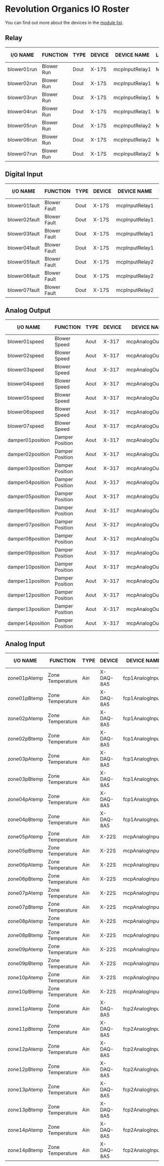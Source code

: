 # Revolution Organics IO Roster

You can find out more about the devices in the [module list][readme].

[readme]: README.md

## Relay
I/O NAME          | FUNCTION        | TYPE   | DEVICE    | DEVICE NAME        | LOCATION | TERMINAL #
----------------- | --------------- | ------ | --------- | ------------------ | -------- | ----------
blower01run       | Blower Run      | Dout   | X-17S     | mcpInputRelay1     | MCP      | 1NO
blower02run       | Blower Run      | Dout   | X-17S     | mcpInputRelay1     | MCP      | 2NO
blower03run       | Blower Run      | Dout   | X-17S     | mcpInputRelay1     | MCP      | 3NO
blower04run       | Blower Run      | Dout   | X-17S     | mcpInputRelay1     | MCP      | 4NO
blower05run       | Blower Run      | Dout   | X-17S     | mcpInputRelay2     | MCP      | 1NO
blower06run       | Blower Run      | Dout   | X-17S     | mcpInputRelay2     | MCP      | 2NO
blower07run       | Blower Run      | Dout   | X-17S     | mcpInputRelay2     | MCP      | 3NO

## Digital Input
I/O NAME          | FUNCTION        | TYPE   | DEVICE    | DEVICE NAME        | LOCATION | TERMINAL #
----------------- | --------------- | ------ | --------- | ------------------ | -------- | ----------
blower01fault     | Blower Fault    | Dout   | X-17S     | mcpInputRelay1     | MCP      | 1NO
blower02fault     | Blower Fault    | Dout   | X-17S     | mcpInputRelay1     | MCP      | 2NO
blower03fault     | Blower Fault    | Dout   | X-17S     | mcpInputRelay1     | MCP      | 3NO
blower04fault     | Blower Fault    | Dout   | X-17S     | mcpInputRelay1     | MCP      | 4NO
blower05fault     | Blower Fault    | Dout   | X-17S     | mcpInputRelay2     | MCP      | 1NO
blower06fault     | Blower Fault    | Dout   | X-17S     | mcpInputRelay2     | MCP      | 2NO
blower07fault     | Blower Fault    | Dout   | X-17S     | mcpInputRelay2     | MCP      | 3NO

## Analog Output
I/O NAME          | FUNCTION         | TYPE   | DEVICE    | DEVICE NAME        | LOCATION | TERMINAL #
----------------- | ---------------- | ------ | --------- | ------------------ | -------- | ----------
blower01speed     | Blower Speed     | Aout   | X-317     | mcpAnalogOutput1   | MCP      | 1NO
blower02speed     | Blower Speed     | Aout   | X-317     | mcpAnalogOutput1   | MCP      | 2NO
blower03speed     | Blower Speed     | Aout   | X-317     | mcpAnalogOutput1   | MCP      | 3NO
blower04speed     | Blower Speed     | Aout   | X-317     | mcpAnalogOutput1   | MCP      | 4NO
blower05speed     | Blower Speed     | Aout   | X-317     | mcpAnalogOutput2   | MCP      | 1NO
blower06speed     | Blower Speed     | Aout   | X-317     | mcpAnalogOutput2   | MCP      | 2NO
blower07speed     | Blower Speed     | Aout   | X-317     | mcpAnalogOutput2   | MCP      | 3NO
damper01position  | Damper Position  | Aout   | X-317     | mcpAnalogOutput3   | MCP      | 1NO
damper02position  | Damper Position  | Aout   | X-317     | mcpAnalogOutput3   | MCP      | 2NO
damper03position  | Damper Position  | Aout   | X-317     | mcpAnalogOutput3   | MCP      | 3NO
damper04position  | Damper Position  | Aout   | X-317     | mcpAnalogOutput3   | MCP      | 4NO
damper05position  | Damper Position  | Aout   | X-317     | mcpAnalogOutput3   | MCP      | 5NO
damper06position  | Damper Position  | Aout   | X-317     | mcpAnalogOutput4   | MCP      | 1NO
damper07position  | Damper Position  | Aout   | X-317     | mcpAnalogOutput4   | MCP      | 2NO
damper08position  | Damper Position  | Aout   | X-317     | mcpAnalogOutput4   | MCP      | 3NO
damper09position  | Damper Position  | Aout   | X-317     | mcpAnalogOutput4   | MCP      | 4NO
damper10position  | Damper Position  | Aout   | X-317     | mcpAnalogOutput4   | MCP      | 5NO
damper11position  | Damper Position  | Aout   | X-317     | mcpAnalogOutput5   | MCP      | 1NO
damper12position  | Damper Position  | Aout   | X-317     | mcpAnalogOutput5   | MCP      | 2NO
damper13position  | Damper Position  | Aout   | X-317     | mcpAnalogOutput5   | MCP      | 3NO
damper14position  | Damper Position  | Aout   | X-317     | mcpAnalogOutput5   | MCP      | 4NO

## Analog Input
I/O NAME          | FUNCTION         | TYPE   | DEVICE      | DEVICE NAME       | LOCATION | TERMINAL #
----------------- | ---------------- | ------ | ----------- | ----------------  | -------- | ----------
zone01pAtemp      | Zone Temperature | Ain    | X-DAQ-8A5   | fcp1AnalogInput   | FCP      | 1NO
zone01pBtemp      | Zone Temperature | Ain    | X-DAQ-8A5   | fcp1AnalogInput   | FCP      | 2NO
zone02pAtemp      | Zone Temperature | Ain    | X-DAQ-8A5   | fcp1AnalogInput   | FCP      | 3NO
zone02pBtemp      | Zone Temperature | Ain    | X-DAQ-8A5   | fcp1AnalogInput   | FCP      | 4NO
zone03pAtemp      | Zone Temperature | Ain    | X-DAQ-8A5   | fcp1AnalogInput   | FCP      | 5NO
zone03pBtemp      | Zone Temperature | Ain    | X-DAQ-8A5   | fcp1AnalogInput   | FCP      | 6NO
zone04pAtemp      | Zone Temperature | Ain    | X-DAQ-8A5   | fcp1AnalogInput   | FCP      | 7NO
zone04pBtemp      | Zone Temperature | Ain    | X-DAQ-8A5   | fcp1AnalogInput   | FCP      | 8NO
zone05pAtemp      | Zone Temperature | Ain    | X-22S       | mcpAnalogInput1   | MCP      | 1NO
zone05pBtemp      | Zone Temperature | Ain    | X-22S       | mcpAnalogInput1   | MCP      | 2NO
zone06pAtemp      | Zone Temperature | Ain    | X-22S       | mcpAnalogInput1   | MCP      | 3NO
zone06pBtemp      | Zone Temperature | Ain    | X-22S       | mcpAnalogInput1   | MCP      | 4NO
zone07pAtemp      | Zone Temperature | Ain    | X-22S       | mcpAnalogInput1   | MCP      | 5NO
zone07pBtemp      | Zone Temperature | Ain    | X-22S       | mcpAnalogInput1   | MCP      | 6NO
zone08pAtemp      | Zone Temperature | Ain    | X-22S       | mcpAnalogInput2   | MCP      | 1NO
zone08pBtemp      | Zone Temperature | Ain    | X-22S       | mcpAnalogInput2   | MCP      | 2NO
zone09pAtemp      | Zone Temperature | Ain    | X-22S       | mcpAnalogInput2   | MCP      | 3NO
zone09pBtemp      | Zone Temperature | Ain    | X-22S       | mcpAnalogInput2   | MCP      | 4NO
zone10pAtemp      | Zone Temperature | Ain    | X-22S       | mcpAnalogInput2   | MCP      | 5NO
zone10pBtemp      | Zone Temperature | Ain    | X-22S       | mcpAnalogInput2   | MCP      | 6NO
zone11pAtemp      | Zone Temperature | Ain    | X-DAQ-8A5   | fcp2AnalogInput   | FCP      | 1NO
zone11pBtemp      | Zone Temperature | Ain    | X-DAQ-8A5   | fcp2AnalogInput   | FCP      | 2NO
zone12pAtemp      | Zone Temperature | Ain    | X-DAQ-8A5   | fcp2AnalogInput   | FCP      | 3NO
zone12pBtemp      | Zone Temperature | Ain    | X-DAQ-8A5   | fcp2AnalogInput   | FCP      | 4NO
zone13pAtemp      | Zone Temperature | Ain    | X-DAQ-8A5   | fcp2AnalogInput   | FCP      | 5NO
zone13pBtemp      | Zone Temperature | Ain    | X-DAQ-8A5   | fcp2AnalogInput   | FCP      | 6NO
zone14pAtemp      | Zone Temperature | Ain    | X-DAQ-8A5   | fcp2AnalogInput   | FCP      | 7NO
zone14pBtemp      | Zone Temperature | Ain    | X-DAQ-8A5   | fcp2AnalogInput   | FCP      | 8NO
